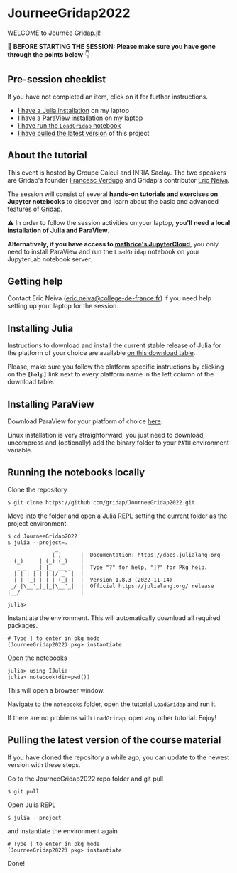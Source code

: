# JourneeGridap2022

WELCOME to Journée Gridap.jl!

🚨 **BEFORE STARTING THE SESSION: Please make sure you have gone through the points below** 👇

## Pre-session checklist

If you have not completed an item, click on it for further instructions.

* [I have a Julia installation](#installing-julia) on my laptop
* [I have a ParaView installation](#installing-paraview) on my laptop
* [I have run the `LoadGridap` notebook](#running-the-notebooks-locally)
* [I have pulled the latest version](#pulling-the-latest-version-of-the-course-material) of this project

## About the tutorial

This event is hosted by Groupe Calcul and INRIA Saclay. The two speakers are Gridap's founder [Francesc Verdugo](https://github.com/fverdugo) and Gridap's contributor [Eric Neiva](https://github.com/ericneiva).

The session will consist of several **hands-on tutorials and exercises on Jupyter notebooks** to discover and learn about the basic and advanced features of [Gridap](https://github.com/gridap/Gridap.jl).

⚠️ In order to follow the session activities on your laptop, **you'll need a local installation of Julia and ParaView**.

**Alternatively, if you have access to [mathrice's JupyterCloud](https://jupytercloud.math.cnrs.fr/sites/)**, you only need to install ParaView and run the `LoadGridap` notebook on your JupyterLab notebook server.

## Getting help

Contact Eric Neiva (eric.neiva@college-de-france.fr) if you need help setting up your laptop for the session.

## Installing Julia

Instructions to download and install the current stable release of Julia for the platform of your choice are available [on this download table](https://julialang.org/downloads/#current_stable_release).

Please, make sure you follow the platform specific instructions by clicking on the **`[help]`** link next to every platform name in the left column of the download table.

## Installing ParaView

Download ParaView for your platform of choice [here](https://www.paraview.org/download/).

Linux installation is very straighforward, you just need to download, uncompress and (optionally) add the binary folder to your `PATH` environment variable.

## Running the notebooks locally

Clone the repository
```
$ git clone https://github.com/gridap/JourneeGridap2022.git
```

Move into the folder and open a Julia REPL setting the current folder as the project environment. 
```
$ cd JourneeGridap2022
$ julia --project=.
               _
   _       _ _(_)_     |  Documentation: https://docs.julialang.org
  (_)     | (_) (_)    |
   _ _   _| |_  __ _   |  Type "?" for help, "]?" for Pkg help.
  | | | | | | |/ _` |  |
  | | |_| | | | (_| |  |  Version 1.8.3 (2022-11-14)
 _/ |\__'_|_|_|\__'_|  |  Official https://julialang.org/ release
|__/                   |

julia> 

```

Instantiate the environment. This will automatically download all required packages.
```
# Type ] to enter in pkg mode
(JourneeGridap2022) pkg> instantiate
```

Open the notebooks
```
julia> using IJulia
julia> notebook(dir=pwd())
```
This will open a browser window. 

Navigate to the `notebooks` folder, open the tutorial `LoadGridap` and run it.

If there are no problems with `LoadGridap`, open any other tutorial. Enjoy!

## Pulling the latest version of the course material

If you have cloned the repository a while ago, you can update to the newest version with these steps.

Go to the JourneeGridap2022 repo folder and git pull
```
$ git pull
```
Open Julia REPL
```
$ julia --project

```
and instantiate the environment again
```
# Type ] to enter in pkg mode
(JourneeGridap2022) pkg> instantiate
```

Done!

